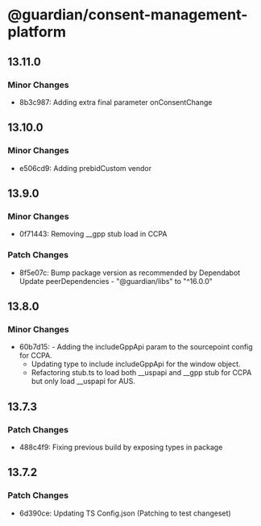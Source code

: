 # @guardian/consent-management-platform

## 13.11.0

### Minor Changes

- 8b3c987: Adding extra final parameter onConsentChange

## 13.10.0

### Minor Changes

- e506cd9: Adding prebidCustom vendor

## 13.9.0

### Minor Changes

- 0f71443: Removing \_\_gpp stub load in CCPA

### Patch Changes

- 8f5e07c: Bump package version as recommended by Dependabot
  Update peerDependencies - "@guardian/libs" to "^16.0.0"

## 13.8.0

### Minor Changes

- 60b7d15: - Adding the includeGppApi param to the sourcepoint config for CCPA.
  - Updating type to include includeGppApi for the window object.
  - Refactoring stub.ts to load both \_\_uspapi and \_\_gpp stub for CCPA but only load \_\_uspapi for AUS.

## 13.7.3

### Patch Changes

- 488c4f9: Fixing previous build by exposing types in package

## 13.7.2

### Patch Changes

- 6d390ce: Updating TS Config.json (Patching to test changeset)
